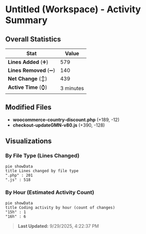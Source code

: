 # Untitled (Workspace) - Activity Summary 

## Overall Statistics

| Stat                   | Value                                                             |
| ---------------------- | ----------------------------------------------------------------- |
| **Lines Added** (➕)   | 579                                          |
| **Lines Removed** (➖) | 140                                        |
| **Net Change** (↕)    | 439                |
| **Active Time** (⌚)   | 3 minutes |


## Modified Files
- **woocommerce-country-discount.php** (+189, -12)
- **checkout-updateGMN-v80.js** (+390, -128)

## Visualizations

### By File Type (Lines Changed)

```mermaid
pie showData
title Lines changed by file type
".php" : 201
".js" : 518
```

### By Hour (Estimated Activity Count)

```mermaid
pie showData
title Coding activity by hour (count of changes)
"15h" : 1
"16h" : 6
```


> **Last Updated:** 9/29/2025, 4:22:37 PM